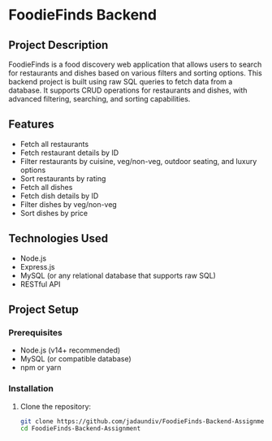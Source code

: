 # FoodieFinds Backend

## Project Description

FoodieFinds is a food discovery web application that allows users to search for restaurants and dishes based on various filters and sorting options. This backend project is built using raw SQL queries to fetch data from a database. It supports CRUD operations for restaurants and dishes, with advanced filtering, searching, and sorting capabilities.

## Features

- Fetch all restaurants
- Fetch restaurant details by ID
- Filter restaurants by cuisine, veg/non-veg, outdoor seating, and luxury options
- Sort restaurants by rating
- Fetch all dishes
- Fetch dish details by ID
- Filter dishes by veg/non-veg
- Sort dishes by price

## Technologies Used

- Node.js
- Express.js
- MySQL (or any relational database that supports raw SQL)
- RESTful API


## Project Setup

### Prerequisites

- Node.js (v14+ recommended)
- MySQL (or compatible database)
- npm or yarn

### Installation

1. Clone the repository:
   ```bash
   git clone https://github.com/jadaundiv/FoodieFinds-Backend-Assignment.git
   cd FoodieFinds-Backend-Assignment
